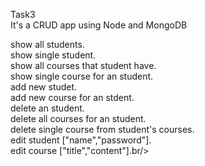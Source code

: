 Task3 <br/>
It's a CRUD app using Node and MongoDB<br/>

show all students. <br/>
show single student.<br/>
show all courses that student have.<br/>
show single course for an student.<br/>
add new studet.<br/>
add new course for an stdent.<br/>
delete an student.<br/>
delete all courses for an student.<br/>
delete single course from student's courses.<br/>
edit student ["name","password"].<br/>
edit course ["title","content"].br/>

 
